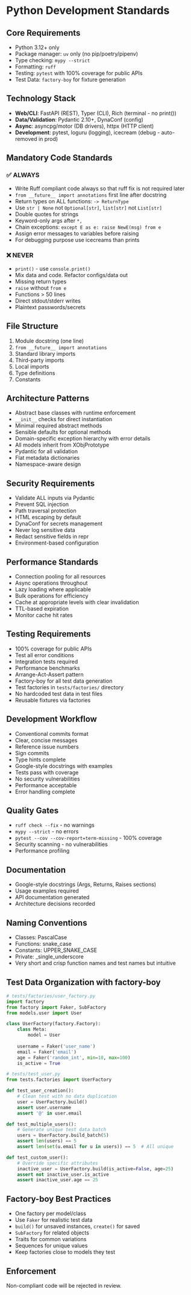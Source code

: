 # Python Development Standards

## Core Requirements
- Python 3.12+ only
- Package manager: `uv` only (no pip/poetry/pipenv)
- Type checking: `mypy --strict`
- Formatting: `ruff`
- Testing: `pytest` with 100% coverage for public APIs
- Test Data: `factory-boy` for fixture generation

## Technology Stack
- **Web/CLI**: FastAPI (REST), Typer (CLI), Rich (terminal - no print())
- **Data/Validation**: Pydantic 2.10+, DynaConf (config)
- **Async**: asyncpg/motor (DB drivers), httpx (HTTP client)
- **Development**: pytest, loguru (logging), icecream (debug - auto-removed in prod)

## Mandatory Code Standards

### ✅ ALWAYS
- Write Ruff compliant code always so that ruff fix is not required later
- `from __future__ import annotations` first line after docstring
- Return types on ALL functions: `-> ReturnType`
- Use `str | None` not `Optional[str]`, `list[str]` not `List[str]`
- Double quotes for strings
- Keyword-only args after `*,`
- Chain exceptions: `except E as e: raise NewE(msg) from e`
- Assign error messages to variables before raising
- For debugging purpose use icecreams than prints

### ❌ NEVER
- `print()` - use `console.print()`
- Mix data and code. Refactor configs/data out
- Missing return types
- `raise` without `from e`
- Functions > 50 lines
- Direct stdout/stderr writes
- Plaintext passwords/secrets

## File Structure
1. Module docstring (one line)
2. `from __future__ import annotations`
3. Standard library imports
4. Third-party imports
5. Local imports
6. Type definitions
7. Constants

## Architecture Patterns
- Abstract base classes with runtime enforcement
- `__init__` checks for direct instantiation
- Minimal required abstract methods
- Sensible defaults for optional methods
- Domain-specific exception hierarchy with error details
- All models inherit from XObjPrototype
- Pydantic for all validation
- Flat metadata dictionaries
- Namespace-aware design

## Security Requirements
- Validate ALL inputs via Pydantic
- Prevent SQL injection
- Path traversal protection
- HTML escaping by default
- DynaConf for secrets management
- Never log sensitive data
- Redact sensitive fields in repr
- Environment-based configuration

## Performance Standards
- Connection pooling for all resources
- Async operations throughout
- Lazy loading where applicable
- Bulk operations for efficiency
- Cache at appropriate levels with clear invalidation
- TTL-based expiration
- Monitor cache hit rates

## Testing Requirements
- 100% coverage for public APIs
- Test all error conditions
- Integration tests required
- Performance benchmarks
- Arrange-Act-Assert pattern
- Factory-boy for all test data generation
- Test factories in `tests/factories/` directory
- No hardcoded test data in test files
- Reusable fixtures via factories

## Development Workflow
- Conventional commits format
- Clear, concise messages
- Reference issue numbers
- Sign commits
- Type hints complete
- Google-style docstrings with examples
- Tests pass with coverage
- No security vulnerabilities
- Performance acceptable
- Error handling complete

## Quality Gates
- `ruff check --fix` - no warnings
- `mypy --strict` - no errors
- `pytest --cov --cov-report=term-missing` - 100% coverage
- Security scanning - no vulnerabilities
- Performance profiling

## Documentation
- Google-style docstrings (Args, Returns, Raises sections)
- Usage examples required
- API documentation generated
- Architecture decisions recorded

## Naming Conventions
- Classes: PascalCase
- Functions: snake_case
- Constants: UPPER_SNAKE_CASE
- Private: _single_underscore
- Very short and crisp function names and test names but intuitive

## Test Data Organization with factory-boy
```python
# tests/factories/user_factory.py
import factory
from factory import Faker, SubFactory
from models.user import User

class UserFactory(factory.Factory):
    class Meta:
        model = User
    
    username = Faker('user_name')
    email = Faker('email')
    age = Faker('random_int', min=18, max=100)
    is_active = True

# tests/test_user.py
from tests.factories import UserFactory

def test_user_creation():
    # Clean test with no data duplication
    user = UserFactory.build()
    assert user.username
    assert '@' in user.email

def test_multiple_users():
    # Generate unique test data batch
    users = UserFactory.build_batch(5)
    assert len(users) == 5
    assert len(set(u.email for u in users)) == 5  # All unique

def test_custom_user():
    # Override specific attributes
    inactive_user = UserFactory.build(is_active=False, age=25)
    assert not inactive_user.is_active
    assert inactive_user.age == 25
```

## Factory-boy Best Practices
- One factory per model/class
- Use `Faker` for realistic test data
- `build()` for unsaved instances, `create()` for saved
- `SubFactory` for related objects
- Traits for common variations
- Sequences for unique values
- Keep factories close to models they test

## Enforcement
Non-compliant code will be rejected in review.
